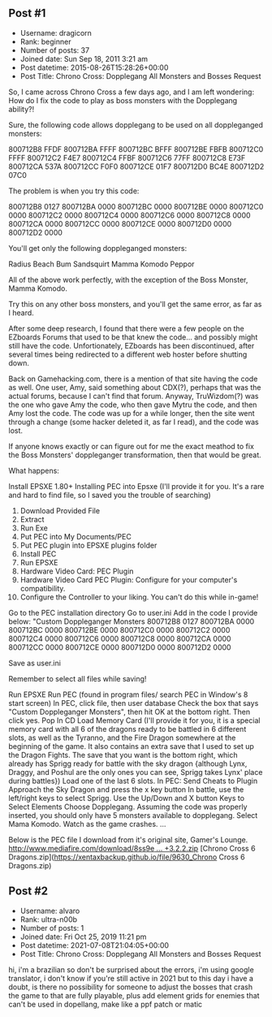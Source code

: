 ## Post #1
- Username: dragicorn
- Rank: beginner
- Number of posts: 37
- Joined date: Sun Sep 18, 2011 3:21 am
- Post datetime: 2015-08-26T15:28:26+00:00
- Post Title: Chrono Cross: Dopplegang All Monsters and Bosses Request

So, I came across Chrono Cross a few days ago, and I am left wondering: How do I fix the code to play as boss monsters with the Dopplegang ability?!

Sure, the following code allows dopplegang to be used on all doppleganged monsters:

800712B8 FFDF
800712BA FFFF
800712BC BFFF
800712BE FBFB
800712C0 FFFF
800712C2 F4E7
800712C4 FFBF
800712C6 77FF
800712C8 E73F
800712CA 537A
800712CC F0F0
800712CE 01F7
800712D0 BC4E
800712D2 07C0

The problem is when you try this code:

800712B8 0127
800712BA 0000
800712BC 0000
800712BE 0000
800712C0 0000
800712C2 0000
800712C4 0000
800712C6 0000
800712C8 0000
800712CA 0000
800712CC 0000
800712CE 0000
800712D0 0000
800712D2 0000

You'll get only the following doppleganged  monsters:

Radius
Beach Bum
Sandsquirt
Mamma Komodo
Peppor

All of the above work perfectly, with the exception of the Boss Monster, Mamma Komodo.

Try this on any other boss monsters, and you'll get the same error, as far as I heard.

After some deep research, I found that there were a few people on the EZboards Forums that used to be that knew the code... and possibly might still have the code. Unfortionately, EZboards has been discontinued, after several times being redirected to a different web hoster before shutting down.

Back on Gamehacking.com, there is a mention of that site having the code as well. One user, Amy, said something about CDX(?), perhaps that was the actual forums, because I can't find that forum. Anyway, TruWizdom(?) was the one who gave Amy the code, who then gave Mytru the code, and then Amy lost the code. The code was up for a while longer, then the site went through a change (some hacker deleted it, as far I read), and the code was lost.

If anyone knows exactly or can figure out for me the exact meathod to fix the Boss Monsters' doppleganger transformation, then that would be great.

What happens:

Install EPSXE 1.80+
Installing PEC into Epsxe (I'll provide it for you. It's a rare and hard to find file, so I saved you the trouble of searching)
1. Download Provided File
2. Extract
3. Run Exe
4. Put PEC into My Documents/PEC
5. Put PEC plugin into EPSXE plugins folder
6. Install PEC
7. Run EPSXE
8. Hardware Video Card: PEC Plugin
9. Hardware Video Card PEC Plugin: Configure for your computer's compatibility.
10. Configure the Controller to your liking. You can't do this while in-game!

Go to the PEC installation directory
Go to user.ini
Add in the code I provide below:
"Custom Doppleganger Monsters
800712B8 0127
800712BA 0000
800712BC 0000
800712BE 0000
800712C0 0000
800712C2 0000
800712C4 0000
800712C6 0000
800712C8 0000
800712CA 0000
800712CC 0000
800712CE 0000
800712D0 0000
800712D2 0000

Save as user.ini

Remember to select all files while saving!

Run EPSXE
Run PEC (found in program files/ search PEC in Window's 8 start screen)
In PEC, click file, then user database
Check the box that says "Custom Doppleganger Monsters", then hit OK at the bottom right. Then click yes.
Pop In CD
Load Memory Card (I'll provide it for you, it is a special memory card with all 6 of the dragons ready to be battled in 6 different slots, as well as the Tyranno, and the Fire Dragon somewhere at the beginning of the game. It also contains an extra save that I used to set up the Dragon Fights. The save that you want is the bottom right, which already has Sprigg ready for battle with the sky dragon {although Lynx, Draggy, and Poshul are the only ones you can see, Sprigg takes Lynx' place during battles})
Load one of the last 6 slots.
In PEC: Send Cheats to Plugin
Approach the Sky Dragon and press the x key button
In battle, use the left/right keys to select Sprigg.
Use the Up/Down and X button Keys to Select Elements
Choose Dopplegang.
Assuming the code was properly inserted, you should only have 5 monsters available to dopplegang.
Select Mama Komodo.
Watch as the game crashes.
...

Below is the PEC file I download from it's original site, Gamer's Lounge.
[http://www.mediafire.com/download/8ss9e ... +3.2.2.zip](http://www.mediafire.com/download/8ss9ebc2c2jonk0/PEC+3.2.2.zip)
[Chrono Cross 6 Dragons.zip](https://xentaxbackup.github.io/file/9630_Chrono Cross 6 Dragons.zip)
## Post #2
- Username: alvaro
- Rank: ultra-n00b
- Number of posts: 1
- Joined date: Fri Oct 25, 2019 11:21 pm
- Post datetime: 2021-07-08T21:04:05+00:00
- Post Title: Chrono Cross: Dopplegang All Monsters and Bosses Request

hi, i'm a brazilian so don't be surprised about the errors, i'm using google translator, i don't know if you're still active in 2021 but to this day i have a doubt, is there no possibility for someone to adjust the bosses that crash the game to that are fully playable, plus add element grids for enemies that can't be used in dopellang, make like a ppf patch or matic
